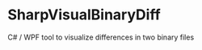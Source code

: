 SharpVisualBinaryDiff
=====================

C# / WPF tool to visualize differences in two binary files
